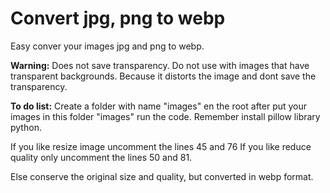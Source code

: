# Convert jpg, png to webp

Easy conver your images jpg and png to webp.

**Warning:** 
Does not save transparency.
Do not use with images that have transparent backgrounds.
Because it distorts the image and dont save the transparency.

**To do list:**
Create a folder with name "images" en the root after put your images in this folder "images" run the code. Remember install pillow library python.

If you like resize image uncomment the lines 45 and 76
If you like reduce quality only uncomment the lines 50 and 81.

Else conserve the original size and quality, but converted in webp format.
